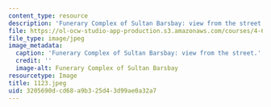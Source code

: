 ```yaml
---
content_type: resource
description: 'Funerary Complex of Sultan Barsbay: view from the street.'
file: https://ol-ocw-studio-app-production.s3.amazonaws.com/courses/4-615-the-architecture-of-cairo-spring-2002/3205690dcd68a9b325d43d99ae0a32a7_1123.jpeg
file_type: image/jpeg
image_metadata:
  caption: 'Funerary Complex of Sultan Barsbay: view from the street.'
  credit: ''
  image-alt: Funerary Complex of Sultan Barsbay
resourcetype: Image
title: 1123.jpeg
uid: 3205690d-cd68-a9b3-25d4-3d99ae0a32a7
---
```

